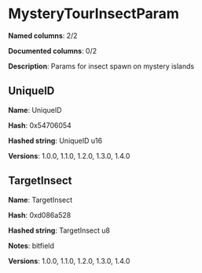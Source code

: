 # MysteryTourInsectParam
**Named columns**: 2/2

**Documented columns**: 0/2

**Description**: Params for insect spawn on mystery islands
## UniqueID

**Name**: UniqueID

**Hash**: 0x54706054

**Hashed string**: UniqueID u16

**Versions**: 1.0.0, 1.1.0, 1.2.0, 1.3.0, 1.4.0

## TargetInsect

**Name**: TargetInsect

**Hash**: 0xd086a528

**Hashed string**: TargetInsect u8

**Notes**: bitfield

**Versions**: 1.0.0, 1.1.0, 1.2.0, 1.3.0, 1.4.0

